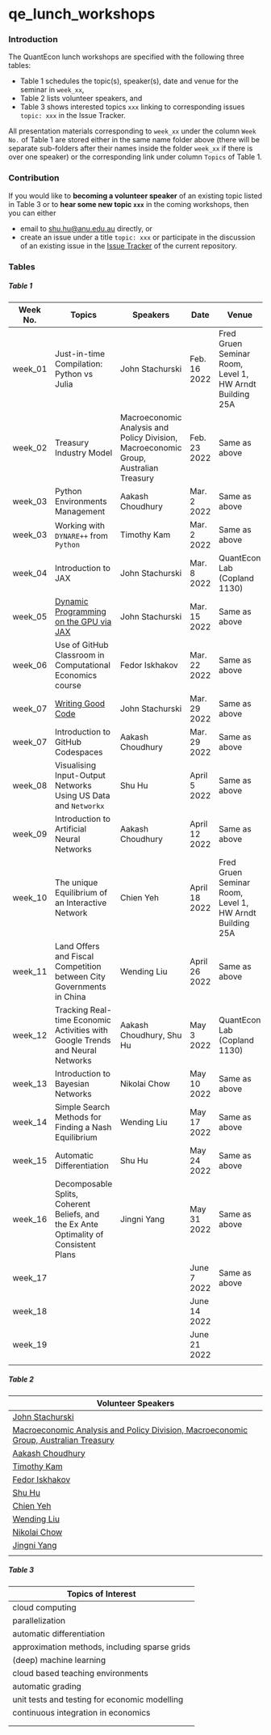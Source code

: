 # qe_lunch_workshops

### Introduction

The QuantEcon lunch workshops are specified with the following three tables:

- Table 1 schedules the topic(s), speaker(s), date and venue for the seminar in ``week_xx``,
- Table 2 lists volunteer speakers, and
- Table 3 shows interested topics ``xxx`` linking to corresponding issues ``topic: xxx`` in the Issue Tracker.

All presentation materials corresponding to ``week_xx`` under the column ``Week No.`` of Table 1 are stored either in the same name folder above (there will be separate sub-folders after their names inside the folder ``week_xx`` if there is over one speaker) or the corresponding link under column ``Topics`` of Table 1.

### Contribution

If you would like to **becoming a volunteer speaker** of an existing topic listed in Table 3 or to **hear some new topic ``xxx``** in the coming workshops, then you can either

- email to [shu.hu@anu.edu.au](mailto:shu.hu@anu.edu.au) directly, or
- create an issue under a title ``topic: xxx`` or participate in the discussion of an existing issue in the [Issue Tracker](https://github.com/QuantEcon/qe_lunch_workshops/issues) of the current repository.

### Tables

##### Table 1

| Week No. | Topics                                                       | Speakers                                                     | Date          | Venue                                                   |
| -------- | ------------------------------------------------------------ | ------------------------------------------------------------ | ------------- | ------------------------------------------------------- |
| week_01  | Just-in-time Compilation: Python vs Julia                    | John Stachurski                                              | Feb. 16 2022  | Fred Gruen Seminar Room, Level 1, HW Arndt Building 25A |
| week_02  | Treasury Industry Model                                      | Macroeconomic Analysis and  Policy Division, Macroeconomic Group, Australian Treasury | Feb. 23 2022  | Same as above                                           |
| week_03  | Python Environments Management                               | Aakash Choudhury                                             | Mar. 2 2022   | Same as above                                           |
| week_03  | Working with ``DYNARE++`` from ``Python``                    | Timothy Kam                                                  | Mar. 2 2022   | Same as above                                           |
| week_04  | Introduction to JAX                                          | John Stachurski                                              | Mar. 8 2022   | QuantEcon Lab (Copland 1130)                            |
| week_05  | [Dynamic Programming on the GPU via JAX](https://aus01.safelinks.protection.outlook.com/?url=https%3A%2F%2Fnotes.quantecon.org%2Fsubmission%2F622ed4daf57192000f918c61&data=04%7C01%7CShu.Hu%40anu.edu.au%7C86e36bd0ab6744b3f7fc08da063c9a7a%7Ce37d725cab5c46249ae5f0533e486437%7C0%7C0%7C637829154606362689%7CUnknown%7CTWFpbGZsb3d8eyJWIjoiMC4wLjAwMDAiLCJQIjoiV2luMzIiLCJBTiI6Ik1haWwiLCJXVCI6Mn0%3D%7C3000&sdata=SmUULR2MVg15iV0Wgx4xxyv8thVrOgDYgL7JsIhxSM4%3D&reserved=0) | John Stachurski                                              | Mar. 15 2022  | Same as above                                           |
| week_06  | Use of GitHub Classroom in Computational Economics course    | Fedor Iskhakov                                               | Mar. 22 2022  | Same as above                                           |
| week_07  | [Writing Good Code](https://python-programming.quantecon.org/writing_good_code.html) | John Stachurski                                              | Mar. 29 2022  | Same as above                                           |
| week_07  | Introduction to GitHub Codespaces                            | Aakash Choudhury                                             | Mar. 29 2022  | Same as above                                           |
| week_08  | Visualising Input-Output Networks Using US Data and ``Networkx`` | Shu Hu                                                       | April 5 2022  | Same as above                                           |
| week_09  | Introduction to Artificial Neural Networks                   | Aakash Choudhury                                             | April 12 2022 | Same as above                                           |
| week_10  | The unique Equilibrium of an Interactive Network             | Chien Yeh                                                    | April 18 2022 | Fred Gruen Seminar Room, Level 1, HW Arndt Building 25A |
| week_11  | Land Offers and Fiscal Competition between City Governments in China | Wending Liu                                                  | April 26 2022 | Same as above                                           |
| week_12  | Tracking Real-time Economic Activities with Google Trends and Neural Networks | Aakash Choudhury, Shu Hu                                     | May 3 2022    | QuantEcon Lab (Copland 1130)                            |
| week_13  | Introduction to Bayesian Networks                            | Nikolai Chow                                                 | May 10 2022   | Same as above                                           |
| week_14  | Simple Search Methods for Finding a Nash Equilibrium         | Wending Liu                                                  | May 17 2022   | Same as above                                           |
| week_15  | Automatic Differentiation                                    | Shu Hu                                                       | May 24 2022   | Same as above                                           |
| week_16  | Decomposable Splits, Coherent Beliefs, and the Ex Ante Optimality of Consistent Plans | Jingni Yang                                                  | May 31 2022   | Same as above                                           |
| week_17  |                                                              |                                                              | June 7 2022   | Same as above                                           |
| week_18  |                                                              |                                                              | June 14 2022  |                                                         |
| week_19  |                                                              |                                                              | June 21 2022  |                                                         |
|          |                                                              |                                                              |               |                                                         |



##### Table 2

| Volunteer Speakers                                           |
| ------------------------------------------------------------ |
| [John Stachurski](https://johnstachurski.net/)               |
| [Macroeconomic Analysis and  Policy Division, Macroeconomic Group, Australian Treasury](https://www.directory.gov.au/portfolios/treasury/department-treasury/central-office/macroeconomic-group/macroeconomic-analysis-and-policy-division) |
| [Aakash Choudhury](https://github.com/AakashGfude)           |
| [Timothy Kam](https://phantomachine.github.io/)              |
| [Fedor Iskhakov](http://fedor.iskh.me/)                      |
| [Shu Hu](https://github.com/shlff)                           |
| [Chien Yeh](https://github.com/chien-y)                      |
| [Wending Liu](https://github.com/wendingliu)                 |
| [Nikolai Chow](https://rse.anu.edu.au/about/staff-directory/sheung-chow) |
| [Jingni Yang](https://sites.google.com/site/jingniyangorange/home) |
|                                                              |



##### Table 3

| Topics of Interest                            |
| --------------------------------------------- |
| cloud computing                               |
| parallelization                               |
| automatic differentiation                     |
| approximation methods, including sparse grids |
| (deep) machine learning                       |
| cloud based teaching environments             |
| automatic grading                             |
| unit tests and testing for economic modelling |
| continuous integration in economics           |
|                                               |
|                                               |





